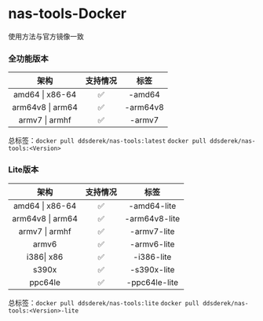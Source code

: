 # nas-tools-Docker

使用方法与官方镜像一致

### 全功能版本

|       架构       | 支持情况 |  标签   |
| :--------------: | :------: | :-----: |
| amd64 \| x86-64  |    ✅     |  <Version>-amd64  |
| arm64v8 \| arm64 |    ✅     | <Version>-arm64v8 |
|  armv7 \| armhf  |    ✅     |  <Version>-armv7  |

总标签：`docker pull ddsderek/nas-tools:latest` `docker pull ddsderek/nas-tools:<Version>`

### Lite版本

|       架构       | 支持情况 |     标签     |
| :--------------: | :------: | :----------: |
| amd64 \| x86-64  |    ✅     |  <Version>-amd64-lite  |
| arm64v8 \| arm64 |    ✅     | <Version>-arm64v8-lite |
|  armv7 \| armhf  |    ✅     |  <Version>-armv7-lite  |
|      armv6       |    ✅     |  <Version>-armv6-lite  |
|    i386\| x86    |    ✅     |  <Version>-i386-lite   |
|      s390x       |    ✅     |  <Version>-s390x-lite  |
|      ppc64le       |    ✅     |  <Version>-ppc64le-lite  |

总标签：`docker pull ddsderek/nas-tools:lite` `docker pull ddsderek/nas-tools:<Version>-lite`
